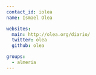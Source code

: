 ```yaml
---
contact_id: iolea
name: Ismael Olea

websites:
  main: http://olea.org/diario/
  twitter: olea
  github: olea

groups:
  - almeria
---
```

